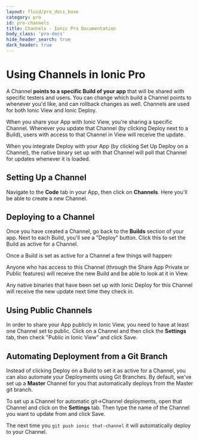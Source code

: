 ```yaml
---
layout: fluid/pro_docs_base
category: pro
id: pro-channels
title: Channels - Ionic Pro Documentation
body_class: 'pro-docs'
hide_header_search: true
dark_header: true
---
```


# Using Channels in Ionic Pro

A Channel **points to a specific Build of your app** that will be shared with specific testers and users. You can change which build a Channel points to whenever you'd like, and can rollback changes as well. Channels are used for both Ionic View and Ionic Deploy.

When you share your App with Ionic View, you're sharing a specific Channel. Whenever you update that Channel (by clicking Deploy next to a Build), users with access to that Channel in View will receive the update.

When you integrate Deploy with your App (by clicking Set Up Deploy on a Channel), the native binary set up with that Channel will poll that Channel for updates whenever it is loaded.

## Setting Up a Channel

Navigate to the **Code** tab in your App, then click on **Channels**. Here you'll be able to create a new Channel.

## Deploying to a Channel

Once you have created a Channel, go back to the **Builds** section of your app. Next to each Build, you'll see a "Deploy" button. Click this to set the Build as active for a Channel.

Once a Build is set as active for a Channel a few things will happen:

Anyone who has access to this Channel (through the Share App Private or Public features) will receive the new Build and be able to look at it in View.

Any native binaries that have been set up with Ionic Deploy for this Channel will receive the new update next time they check in.

## Using Public Channels

In order to share your App publicly in Ionic View, you need to have at least one Channel set to public. Click on a Channel and then click the **Settings** tab, then check "Public in Ionic View" and click Save.

## Automating Deployment from a Git Branch

Instead of clicking Deploy on a Build to set it as active for a Channel, you can also automate your Deployments using Git Branches. By default, we've set up a **Master** Channel for you that automatically deploys from the Master git branch.

To set up a Channel for automatic git->Channel deployments, open that Channel and click on the **Settings** tab. Then type the name of the Channel you want to update from and click Save.

The next time you `git push ionic that-channel` it will automatically deploy to your Channel.